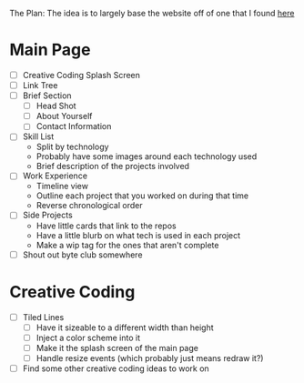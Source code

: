 The Plan:
The idea is to largely base the website off of one that I found
[here](https://jekyll-theme-minimal-resume.netlify.app/)

# Main Page

- [ ] Creative Coding Splash Screen
- [ ] Link Tree
- [ ] Brief Section
    - [ ] Head Shot
    - [ ] About Yourself
    - [ ] Contact Information
- [ ] Skill List
    - Split by technology
    - Probably have some images around each technology used
    - Brief description of the projects involved
- [ ] Work Experience
    - Timeline view
    - Outline each project that you worked on during that time
    - Reverse chronological order
- [ ] Side Projects
    - Have little cards that link to the repos
    - Have a little blurb on what tech is used in each project
    - Make a wip tag for the ones that aren't complete
- [ ] Shout out byte club somewhere

# Creative Coding

- [ ] Tiled Lines
    - [ ] Have it sizeable to a different width than height
    - [ ] Inject a color scheme into it
    - [ ] Make it the splash screen of the main page
    - [ ] Handle resize events (which probably just means redraw it?)
- [ ] Find some other creative coding ideas to work on
